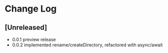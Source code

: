 # Change Log

## [Unreleased]

- 0.0.1 preview release
- 0.0.2 implemented rename/createDirectory, refactored with async/await

